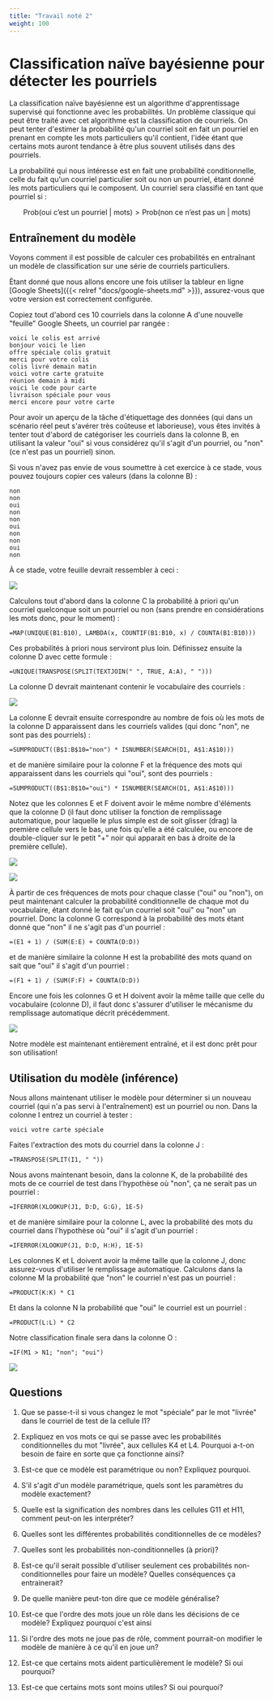 ```yaml
---
title: "Travail noté 2"
weight: 100
---
```


# Classification naïve bayésienne pour détecter les pourriels

La classification naïve bayésienne est un algorithme d'apprentissage supervisé
qui fonctionne avec les probabilités. Un problème classique qui peut être traité
avec cet algorithme est la classification de courriels. On peut tenter d'estimer
la probabilité qu'un courriel soit en fait un pourriel en prenant en compte les
mots particuliers qu'il contient, l'idée étant que certains mots auront tendance
à être plus souvent utilisés dans des pourriels.

La probabilité qui nous intéresse est en fait une probabilité conditionnelle,
celle du fait qu'un courriel particulier soit ou non un pourriel, étant donné
les mots particuliers qui le composent. Un courriel sera classifié en tant que
pourriel si :

$$\text{Prob(oui c'est un pourriel | mots)} > \text{Prob(non ce n'est pas un | mots)}$$

## Entraînement du modèle

Voyons comment il est possible de calculer ces probabilités en entraînant un
modèle de classification sur une série de courriels particuliers.

Ètant donné que nous allons encore une fois utiliser la tableur en ligne [Google
Sheets]({{< relref "docs/google-sheets.md" >}}), assurez-vous que votre version
est correctement configurée.

Copiez tout d'abord ces 10 courriels dans la colonne A d'une nouvelle "feuille"
Google Sheets, un courriel par rangée :

```
voici le colis est arrivé
bonjour voici le lien
offre spéciale colis gratuit
merci pour votre colis
colis livré demain matin
voici votre carte gratuite
réunion demain à midi
voici le code pour carte
livraison spéciale pour vous
merci encore pour votre carte
```

Pour avoir un aperçu de la tâche d'étiquettage des données (qui dans un scénario
réel peut s'avérer très coûteuse et laborieuse), vous êtes invités à tenter tout
d'abord de catégoriser les courriels dans la colonne B, en utilisant la valeur
"oui" si vous considérez qu'il s'agit d'un pourriel, ou "non" (ce n'est pas un
pourriel) sinon.

Si vous n'avez pas envie de vous soumettre à cet exercice à ce stade,
vous pouvez toujours copier ces valeurs (dans la colonne B) :

```
non
non
oui
non
non
oui
non
non
oui
non
```

À ce stade, votre feuille devrait ressembler à ceci :

![](/images/module2/tn2/sheets_cols_a_et_b.png)

Calculons tout d'abord dans la colonne C la probabilité à priori qu'un
courriel quelconque soit un pourriel ou non (sans prendre en
considérations les mots donc, pour le moment) :

```
=MAP(UNIQUE(B1:B10), LAMBDA(x, COUNTIF(B1:B10, x) / COUNTA(B1:B10)))
```

Ces probabilités à priori nous serviront plus loin. Définissez ensuite
la colonne D avec cette formule :

```
=UNIQUE(TRANSPOSE(SPLIT(TEXTJOIN(" ", TRUE, A:A), " ")))
```

La colonne D devrait maintenant contenir le vocabulaire des courriels :

![](/images/module2/tn2/sheets_col_d_voc.png)

La colonne E devrait ensuite correspondre au nombre de fois où les
mots de la colonne D apparaissent dans les courriels valides (qui donc
"non", ne sont pas des pourriels) :

```
=SUMPRODUCT((B$1:B$10="non") * ISNUMBER(SEARCH(D1, A$1:A$10)))
```

et de manière similaire pour la colonne F et la fréquence des mots qui
apparaissent dans les courriels qui "oui", sont des pourriels :

```
=SUMPRODUCT((B$1:B$10="oui") * ISNUMBER(SEARCH(D1, A$1:A$10)))
```

Notez que les colonnes E et F doivent avoir le même nombre d'éléments
que la colonne D (il faut donc utiliser la fonction de remplissage
automatique, pour laquelle le plus simple est de soit glisser (drag)
la première cellule vers le bas, une fois qu'elle a été calculée, ou
encore de double-cliquer sur le petit "+" noir qui apparait en bas à
droite de la première cellule).

![](/images/module2/tn2/sheets_col_e_drag.png)

![](/images/module2/tn2/sheets_cols_e_et_f.png)

À partir de ces fréquences de mots pour chaque classe ("oui" ou
"non"), on peut maintenant calculer la probabilité conditionnelle de
chaque mot du vocabulaire, étant donné le fait qu'un courriel soit
"oui" ou "non" un pourriel. Donc la colonne G correspond à la
probabilité des mots étant donné que "non" il ne s'agit pas d'un
pourriel :

```
=(E1 + 1) / (SUM(E:E) + COUNTA(D:D))
```

et de manière similaire la colonne H est la probabilité des mots quand
on sait que "oui" il s'agit d'un pourriel :

```
=(F1 + 1) / (SUM(F:F) + COUNTA(D:D))
```

Encore une fois les colonnes G et H doivent avoir la même taille que
celle du vocabulaire (colonne D), il faut donc s'assurer d'utiliser le
mécanisme du remplissage automatique décrit précédemment.

![](/images/module2/tn2/sheets_cols_g_et_h.png)

Notre modèle est maintenant entièrement entraîné, et il est donc prêt
pour son utilisation!

## Utilisation du modèle (inférence)

Nous allons maintenant utiliser le modèle pour déterminer si un
nouveau courriel (qui n'a pas servi à l'entraînement) est un pourriel
ou non. Dans la colonne I entrez un courriel à tester :

```
voici votre carte spéciale
```

Faites l'extraction des mots du courriel dans la colonne J :

```
=TRANSPOSE(SPLIT(I1, " "))
```

Nous avons maintenant besoin, dans la colonne K, de la probabilité des
mots de ce courriel de test dans l'hypothèse où "non", ça ne serait
pas un pourriel :

```
=IFERROR(XLOOKUP(J1, D:D, G:G), 1E-5)
```

et de manière similaire pour la colonne L, avec la probabilité des
mots du courriel dans l'hypothèse où "oui" il s'agit d'un pourriel :

```
=IFERROR(XLOOKUP(J1, D:D, H:H), 1E-5)
```

Les colonnes K et L doivent avoir la même taille que la colonne J,
donc assurez-vous d'utiliser le remplissage automatique. Calculons
dans la colonne M la probabilité que "non" le courriel n'est pas un
pourriel :

```
=PRODUCT(K:K) * C1
```

Et dans la colonne N la probabilité que "oui" le courriel est un
pourriel :

```
=PRODUCT(L:L) * C2
```

Notre classification finale sera dans la colonne O :

```
=IF(M1 > N1; "non"; "oui")
```

![](/images/module2/tn2/sheets_toutes_les_cols.png)

## Questions

1. Que se passe-t-il si vous changez le mot "spéciale" par le mot
   "livrée" dans le courriel de test de la cellule I1?

2. Expliquez en vos mots ce qui se passe avec les probabilités
   conditionnelles du mot "livrée", aux cellules K4 et L4. Pourquoi
   a-t-on besoin de faire en sorte que ça fonctionne ainsi?

3. Est-ce que ce modèle est paramétrique ou non? Expliquez pourquoi.

4. S'il s'agit d'un modèle paramétrique, quels sont les paramètres du
   modèle exactement?

5. Quelle est la signification des nombres dans les cellules G11 et
   H11, comment peut-on les interpréter?

6. Quelles sont les différentes probabilités conditionnelles de ce
   modèles?

7. Quelles sont les probabilités non-conditionnelles (à priori)?

8. Est-ce qu'il serait possible d'utiliser seulement ces probabilités
   non-conditionnelles pour faire un modèle? Quelles conséquences ça
   entrainerait?

9. De quelle manière peut-ton dire que ce modèle généralise?

10. Est-ce que l'ordre des mots joue un rôle dans les décisions de ce
    modèle? Expliquez pourquoi c'est ainsi

11. Si l'ordre des mots ne joue pas de rôle, comment pourrait-on
    modifier le modèle de manière à ce qu'il en joue un?

12. Est-ce que certains mots aident particulièrement le modèle? Si oui
    pourquoi?

13. Est-ce que certains mots sont moins utiles? Si oui pourquoi?